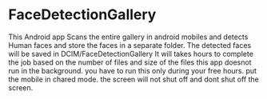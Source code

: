 # FaceDetectionGallery
This Android app Scans the entire gallery in android mobiles and detects Human faces and store the faces in a separate folder. 
The detected faces will be saved in DCIM/FaceDetectionGallery
It will takes hours to complete the job based on the number of files and size of the files
this app doesnot run in the background. you have to run this only during your free hours. 
put the mobile in chared mode. the screen will not shut off and dont shut off the screen. 
